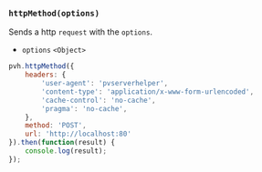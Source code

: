 ### ``httpMethod(options)``
Sends a http ``request`` with the ``options``.
- `options` `<Object>`

```js
pvh.httpMethod({
	headers: {
        'user-agent': 'pvserverhelper',
        'content-type': 'application/x-www-form-urlencoded',
        'cache-control': 'no-cache',
        'pragma': 'no-cache',
	},
	method: 'POST',
	url: 'http://localhost:80'
}).then(function(result) {
    console.log(result);
});
```